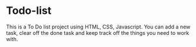 # Todo-list
This is a To Do list project using HTML, CSS, Javascript. You can add a new task, clear off the done task and keep track off the things you need to work with.
